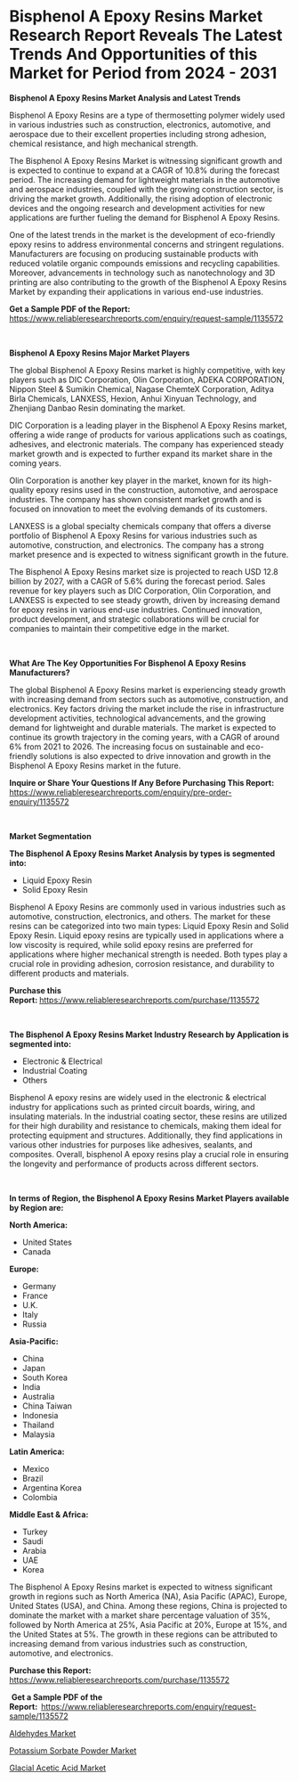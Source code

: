 <p><h1>Bisphenol A Epoxy Resins Market Research Report Reveals The Latest Trends And Opportunities of this Market for Period from 2024 - 2031</h1></p><p><strong>Bisphenol A Epoxy Resins Market Analysis and Latest Trends</strong></p>
<p><p>Bisphenol A Epoxy Resins are a type of thermosetting polymer widely used in various industries such as construction, electronics, automotive, and aerospace due to their excellent properties including strong adhesion, chemical resistance, and high mechanical strength. </p><p>The Bisphenol A Epoxy Resins Market is witnessing significant growth and is expected to continue to expand at a CAGR of 10.8% during the forecast period. The increasing demand for lightweight materials in the automotive and aerospace industries, coupled with the growing construction sector, is driving the market growth. Additionally, the rising adoption of electronic devices and the ongoing research and development activities for new applications are further fueling the demand for Bisphenol A Epoxy Resins.</p><p>One of the latest trends in the market is the development of eco-friendly epoxy resins to address environmental concerns and stringent regulations. Manufacturers are focusing on producing sustainable products with reduced volatile organic compounds emissions and recycling capabilities. Moreover, advancements in technology such as nanotechnology and 3D printing are also contributing to the growth of the Bisphenol A Epoxy Resins Market by expanding their applications in various end-use industries.</p></p>
<p><strong>Get a Sample PDF of the Report:&nbsp;</strong> <a href="https://www.reliableresearchreports.com/enquiry/request-sample/1135572">https://www.reliableresearchreports.com/enquiry/request-sample/1135572</a></p>
<p>&nbsp;</p>
<p><strong>Bisphenol A Epoxy Resins Major Market Players</strong></p>
<p><p>The global Bisphenol A Epoxy Resins market is highly competitive, with key players such as DIC Corporation, Olin Corporation, ADEKA CORPORATION, Nippon Steel & Sumikin Chemical, Nagase ChemteX Corporation, Aditya Birla Chemicals, LANXESS, Hexion, Anhui Xinyuan Technology, and Zhenjiang Danbao Resin dominating the market.</p><p>DIC Corporation is a leading player in the Bisphenol A Epoxy Resins market, offering a wide range of products for various applications such as coatings, adhesives, and electronic materials. The company has experienced steady market growth and is expected to further expand its market share in the coming years.</p><p>Olin Corporation is another key player in the market, known for its high-quality epoxy resins used in the construction, automotive, and aerospace industries. The company has shown consistent market growth and is focused on innovation to meet the evolving demands of its customers.</p><p>LANXESS is a global specialty chemicals company that offers a diverse portfolio of Bisphenol A Epoxy Resins for various industries such as automotive, construction, and electronics. The company has a strong market presence and is expected to witness significant growth in the future.</p><p>The Bisphenol A Epoxy Resins market size is projected to reach USD 12.8 billion by 2027, with a CAGR of 5.6% during the forecast period. Sales revenue for key players such as DIC Corporation, Olin Corporation, and LANXESS is expected to see steady growth, driven by increasing demand for epoxy resins in various end-use industries. Continued innovation, product development, and strategic collaborations will be crucial for companies to maintain their competitive edge in the market.</p></p>
<p>&nbsp;</p>
<p><strong>What Are The Key Opportunities For Bisphenol A Epoxy Resins Manufacturers?</strong></p>
<p><p>The global Bisphenol A Epoxy Resins market is experiencing steady growth with increasing demand from sectors such as automotive, construction, and electronics. Key factors driving the market include the rise in infrastructure development activities, technological advancements, and the growing demand for lightweight and durable materials. The market is expected to continue its growth trajectory in the coming years, with a CAGR of around 6% from 2021 to 2026. The increasing focus on sustainable and eco-friendly solutions is also expected to drive innovation and growth in the Bisphenol A Epoxy Resins market in the future.</p></p>
<p><strong>Inquire or Share Your Questions If Any Before Purchasing This Report:</strong> <a href="https://www.reliableresearchreports.com/enquiry/pre-order-enquiry/1135572">https://www.reliableresearchreports.com/enquiry/pre-order-enquiry/1135572</a></p>
<p>&nbsp;</p>
<p><strong>Market Segmentation</strong></p>
<p><strong>The Bisphenol A Epoxy Resins Market Analysis by types is segmented into:</strong></p>
<p><ul><li>Liquid Epoxy Resin</li><li>Solid Epoxy Resin</li></ul></p>
<p><p>Bisphenol A Epoxy Resins are commonly used in various industries such as automotive, construction, electronics, and others. The market for these resins can be categorized into two main types: Liquid Epoxy Resin and Solid Epoxy Resin. Liquid epoxy resins are typically used in applications where a low viscosity is required, while solid epoxy resins are preferred for applications where higher mechanical strength is needed. Both types play a crucial role in providing adhesion, corrosion resistance, and durability to different products and materials.</p></p>
<p><strong>Purchase this Report:&nbsp;</strong><a href="https://www.reliableresearchreports.com/purchase/1135572">https://www.reliableresearchreports.com/purchase/1135572</a></p>
<p>&nbsp;</p>
<p><strong>The Bisphenol A Epoxy Resins Market Industry Research by Application is segmented into:</strong></p>
<p><ul><li>Electronic & Electrical</li><li>Industrial Coating</li><li>Others</li></ul></p>
<p><p>Bisphenol A epoxy resins are widely used in the electronic & electrical industry for applications such as printed circuit boards, wiring, and insulating materials. In the industrial coating sector, these resins are utilized for their high durability and resistance to chemicals, making them ideal for protecting equipment and structures. Additionally, they find applications in various other industries for purposes like adhesives, sealants, and composites. Overall, bisphenol A epoxy resins play a crucial role in ensuring the longevity and performance of products across different sectors.</p></p>
<p>&nbsp;</p>
<p><strong>In terms of Region, the Bisphenol A Epoxy Resins Market Players available by Region are:</strong></p>
<p>
    <p> <strong> North America: </strong>
        <ul>
            <li>United States</li>
            <li>Canada</li>
        </ul>
        </p> 
    <p> <strong> Europe: </strong>
        <ul>
            <li>Germany</li>
            <li>France</li>
            <li>U.K.</li>
            <li>Italy</li>
            <li>Russia</li>
        </ul>
        </p> 
    <p> <strong> Asia-Pacific: </strong>
        <ul>
            <li>China</li>
            <li>Japan</li>
            <li>South Korea</li>
            <li>India</li>
            <li>Australia</li>
            <li>China Taiwan</li>
            <li>Indonesia</li>
            <li>Thailand</li>
            <li>Malaysia</li>
        </ul>
        </p> 
    <p> <strong> Latin America: </strong>
        <ul>
            <li>Mexico</li>
            <li>Brazil</li>
            <li>Argentina Korea</li>
            <li>Colombia</li>
        </ul>
        </p> 
    <p> <strong> Middle East & Africa: </strong>
        <ul>
            <li>Turkey</li>
            <li>Saudi</li>
            <li>Arabia</li>
            <li>UAE</li>
            <li>Korea</li>
        </ul>
    </p>
    </p>
<p><p>The Bisphenol A Epoxy Resins market is expected to witness significant growth in regions such as North America (NA), Asia Pacific (APAC), Europe, United States (USA), and China. Among these regions, China is projected to dominate the market with a market share percentage valuation of 35%, followed by North America at 25%, Asia Pacific at 20%, Europe at 15%, and the United States at 5%. The growth in these regions can be attributed to increasing demand from various industries such as construction, automotive, and electronics.</p></p>
<p><strong>Purchase this Report: </strong><a href="https://www.reliableresearchreports.com/purchase/1135572">https://www.reliableresearchreports.com/purchase/1135572</a></p>
<p>&nbsp;<strong>Get a Sample PDF of the Report:&nbsp;&nbsp;</strong><a href="https://www.reliableresearchreports.com/enquiry/request-sample/1135572">https://www.reliableresearchreports.com/enquiry/request-sample/1135572</a></p>
<p><strong></strong></p>
<p><p><a href="https://view.publitas.com/reportprime-1/aldehydes-market-size-growing-and-forecasted-for-period-from-2023-2030-and-provides-complete-market-analysis-of-this-market/">Aldehydes Market</a></p><p><a href="https://view.publitas.com/reportprime-1/potassium-sorbate-powder-market-furnish-information-about-market-size-market-share-market-dynamics-and-projections-spanning-from-2023-to-2030/">Potassium Sorbate Powder Market</a></p><p><a href="https://view.publitas.com/reportprime-1/glacial-acetic-acid-market-size-reflecting-a-forecast-till-2030-market-by-type-by-application-and-by-geography/">Glacial Acetic Acid Market</a></p></p>